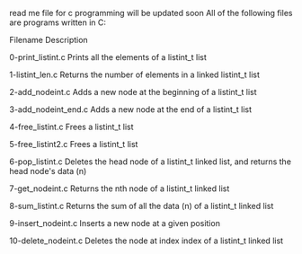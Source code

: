 read me file for c programming will be updated soon
All of the following files are programs written in C:

Filename Description

0-print_listint.c Prints all the elements of a listint_t list

1-listint_len.c Returns the number of elements in a linked listint_t list

2-add_nodeint.c Adds a new node at the beginning of a listint_t list

3-add_nodeint_end.c Adds a new node at the end of a listint_t list

4-free_listint.c Frees a listint_t list

5-free_listint2.c Frees a listint_t list

6-pop_listint.c Deletes the head node of a listint_t linked list, and returns the head node's data (n)

7-get_nodeint.c Returns the nth node of a listint_t linked list

8-sum_listint.c Returns the sum of all the data (n) of a listint_t linked list

9-insert_nodeint.c Inserts a new node at a given position

10-delete_nodeint.c Deletes the node at index index of a listint_t linked list

